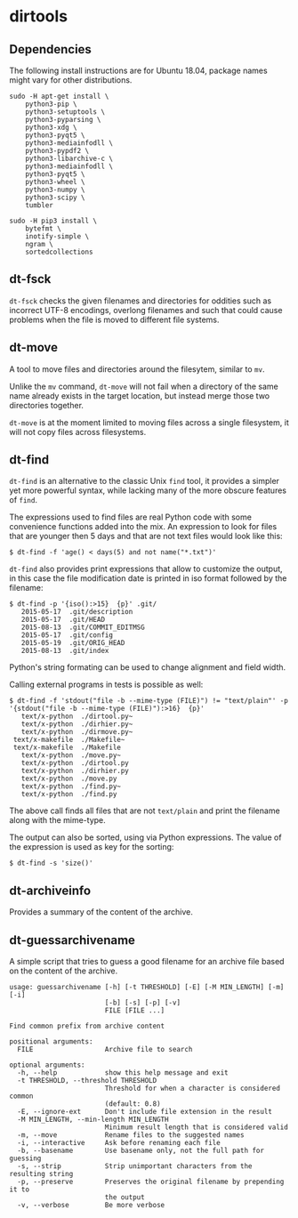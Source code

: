 dirtools
========

Dependencies
------------

The following install instructions are for Ubuntu 18.04, package names
might vary for other distributions.

    sudo -H apt-get install \
        python3-pip \
        python3-setuptools \
        python3-pyparsing \
        python3-xdg \
        python3-pyqt5 \
        python3-mediainfodll \
        python3-pypdf2 \
        python3-libarchive-c \
        python3-mediainfodll \
        python3-pyqt5 \
        python3-wheel \
        python3-numpy \
        python3-scipy \
        tumbler

    sudo -H pip3 install \
        bytefmt \
        inotify-simple \
        ngram \
        sortedcollections


dt-fsck
-------

`dt-fsck` checks the given filenames and directories for oddities such
as incorrect UTF-8 encodings, overlong filenames and such that could
cause problems when the file is moved to different file systems.


dt-move
-------

A tool to move files and directories around the filesytem, similar to
`mv`.

Unlike the `mv` command, `dt-move` will not fail when a directory of
the same name already exists in the target location, but instead merge
those two directories together.

`dt-move` is at the moment limited to moving files across a single
filesystem, it will not copy files across filesystems.


dt-find
-------

`dt-find` is an alternative to the classic Unix `find` tool, it
provides a simpler yet more powerful syntax, while lacking many of the
more obscure features of `find`.

The expressions used to find files are real Python code with some
convenience functions added into the mix. An expression to look for
files that are younger then 5 days and that are not text files would
look like this:

    $ dt-find -f 'age() < days(5) and not name("*.txt")'

`dt-find` also provides print expressions that allow to customize the
output, in this case the file modification date is printed in iso
format followed by the filename:

    $ dt-find -p '{iso():>15}  {p}' .git/
       2015-05-17  .git/description
       2015-05-17  .git/HEAD
       2015-08-13  .git/COMMIT_EDITMSG
       2015-05-17  .git/config
       2015-05-19  .git/ORIG_HEAD
       2015-08-13  .git/index

Python's string formating can be used to change alignment and field width.

Calling external programs in tests is possible as well:

    $ dt-find -f 'stdout("file -b --mime-type (FILE)") != "text/plain"' -p '{stdout("file -b --mime-type (FILE)"):>16}  {p}'
       text/x-python  ./dirtool.py~
       text/x-python  ./dirhier.py~
       text/x-python  ./dirmove.py~
     text/x-makefile  ./Makefile~
     text/x-makefile  ./Makefile
       text/x-python  ./move.py~
       text/x-python  ./dirtool.py
       text/x-python  ./dirhier.py
       text/x-python  ./move.py
       text/x-python  ./find.py~
       text/x-python  ./find.py

The above call finds all files that are not `text/plain` and print the
filename along with the mime-type.

The output can also be sorted, using via Python expressions. The value
of the expression is used as key for the sorting:

    $ dt-find -s 'size()'


dt-archiveinfo
--------------

Provides a summary of the content of the archive.


dt-guessarchivename
-------------------

A simple script that tries to guess a good filename for an archive file
based on the content of the archive.

    usage: guessarchivename [-h] [-t THRESHOLD] [-E] [-M MIN_LENGTH] [-m] [-i]
                            [-b] [-s] [-p] [-v]
                            FILE [FILE ...]

    Find common prefix from archive content

    positional arguments:
      FILE                  Archive file to search

    optional arguments:
      -h, --help            show this help message and exit
      -t THRESHOLD, --threshold THRESHOLD
                            Threshold for when a character is considered common
                            (default: 0.8)
      -E, --ignore-ext      Don't include file extension in the result
      -M MIN_LENGTH, --min-length MIN_LENGTH
                            Minimum result length that is considered valid
      -m, --move            Rename files to the suggested names
      -i, --interactive     Ask before renaming each file
      -b, --basename        Use basename only, not the full path for guessing
      -s, --strip           Strip unimportant characters from the resulting string
      -p, --preserve        Preserves the original filename by prepending it to
                            the output
      -v, --verbose         Be more verbose

